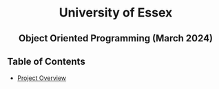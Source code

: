 <div align="center">
    <h1> University of Essex </h1>
</div>

<div align="center">
    <h2> Object Oriented Programming (March 2024) </h2>
</div>

## Table of Contents

- [Project Overview](Unit01/)

